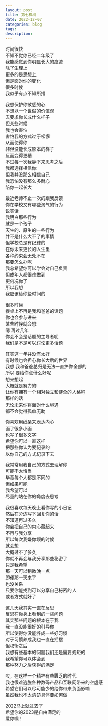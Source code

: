 ```yaml
---
layout: post
title: 第七棵树
date: 2022-12-07
categories: blog
tags: 
description: 
---
```


时间很快  
不知不觉你已经二年级了  
我能感觉到你明显长大的痕迹  
除了生理上  
更多的是思想上  
但是面对你的变化   
很多时候  
我似乎有点不知所措

我想保护你敏感的心  
不想以一个世俗的价值观  
去要求你长成什么样子  
但某些时候  
我也会害怕  
害怕我的方式过于松懈  
从而使得你  
非但没能长成原本的样子  
反而变得更糟  
不过每一次我静下来思考之后  
我都选择相信你  
但我并没那么相信自己  
我恐怕没有那么多耐心  
陪你一起长大  

最近老师不止一次的跟我反馈  
你在学校又有哪些淘气的行为  
说实话  
我明白那些行为  
就是一个孩子  
天生的、原生的一些行为  
并不是什么大不了的事情  
但学校总是有纪律的  
在你未来更长的人生里  
各种约束会无处不在  
那要怎么办呢  
我总希望你可以学会对自己负责  
但成年人都很难做到  
更何况你了  
所以我想  
我应该给你些时间的  

很多时候  
餐桌上不再是我和爸爸的话题  
你也会参与进来  
某些时候就会想  
嗯 再过几年  
你会不会是话题的主导者呢  
我们是不是可以讨论更多话题  

其实这一年并没有太好  
有时候也会担心你长大后的世界  
我想 我和爸爸总归是无法一直护你全部的  
所以 要给你点什么好呢  
想来想起  
大概就是努力的  
让你有拥有一个相对独立和健全的人格吧  
那样的话  
无论未来你将面对什么境遇  
都不会觉得孤单无助  

你喜欢用纸条来表达内心  
画了很多小画  
也写了很多文字  
希望你可以一直这样  
把那些你认为要记录的  
以你自己的方式记录下去  

我常常用我自己的方式去理解你  
可能不太恰当  
毕竟每个人都是不同的  
但如果可能  
我希望可以  
尽量的站在你的角度去思考  

我很喜欢每天晚上看你写的小日记  
然后在旁边写下回复你的话  
不知道再过多久  
你会把自己的内心藏起来  
不再与我分享  
所以每次我嫌你烦的时候  
就会想  
大概过不了多久  
你就不再会与我分享那些秘密了  
只是我希望  
那一天可以稍微晚一点  
即便那一天来了  
也没关系  
只要你能找到可以分享自己秘密的人  
或者方式就好了  

这几天我其实一直在反思  
反思在你身上看到的一些问题  
其实那些问题的根本在于我  
我一直没能很好的引导你  
所以使得你没能养成一些好习惯  
对于习惯养成我也一直在摇摆  
但权衡之后  
我想有些基本的问题我们还是需要规矩的  
我希望你可以体会到  
那种努力之后获得的满足  

哎，在这样一个精神有些匮乏的时代  
我也很难逃脱各种数码产品和互联网带来的空虚感  
希望它们可以尽可能少的给你带来负面影响  
虽然我也不太清楚具体要如何做  

2022马上就过去了  
希望你的2023是自由满足的  
爱你噢！  









    

 

